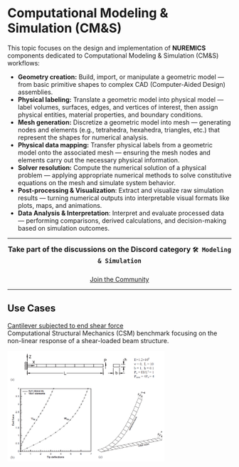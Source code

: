 # Computational Modeling & Simulation (CM&S)

This topic focuses on the design and implementation of **NUREMICS** components dedicated to Computational Modeling & Simulation (CM&S) workflows:

- **Geometry creation:** Build, import, or manipulate a geometric model — from basic primitive shapes to complex CAD (Computer-Aided Design) assemblies.
- **Physical labeling:** Translate a geometric model into physical model — label volumes, surfaces, edges, and vertices of interest, then assign physical entities, material properties, and boundary conditions.
- **Mesh generation:** Discretize a geometric model into mesh — generating nodes and elements (e.g., tetrahedra, hexahedra, triangles, etc.) that represent the shapes for numerical analysis.
- **Physical data mapping:** Transfer physical labels from a geometric model onto the associated mesh — ensuring the mesh nodes and elements carry out the necessary physical information.
- **Solver resolution:** Compute the numerical solution of a physical problem — applying appropriate numerical methods to solve constitutive equations on the mesh and simulate system behavior.
- **Post-processing & Visualization**: Extract and visualize raw simulation results — turning numerical outputs into interpretable visual formats like plots, maps, and animations.
- **Data Analysis & Interpretation**: Interpret and evaluate processed data — performing comparisons, derived calculations, and decision-making based on simulation outcomes.

---

<div align="center" style="font-weight: bold; font-size: 1.0rem;">
Take part of the discussions on the Discord category <code>🛠️ Modeling & Simulation</code>
</div>

<div style="display: flex; justify-content: center; gap: 1rem; flex-wrap: wrap; margin-top: 1.5rem;">
  <a href="https://www.suffisciens.com/nuremics/discord"
     target="_blank"
     rel="noopener noreferrer"
     class="md-button md-button--primary">
    Join the Community
  </a>
</div>

---

## Use Cases

<div class="card fullwidth">
  <a href="cantilever-shear/">Cantilever subjected to end shear force</a>
  <div class="card-description">Computational Structural Mechanics (CSM) benchmark focusing on the non-linear response of a shear-loaded beam structure.</div>
  <a href="cantilever-shear/">
    <img src="../../images/cantilever_shear_figure.png" style="width: 70%; margin-top: 15px; margin-bottom: 5px;">
  </a>
</div>